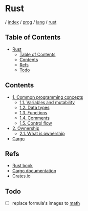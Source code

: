 # Rust

/ [index](/docs/index.md) / [prog](/docs/prog/index.md) / [lang](/docs/prog/lang/index.md) / [rust](/docs/prog/lang/rust/index.md)

## Table of Contents

- [Rust](#rust)
  - [Table of Contents](#table-of-contents)
  - [Contents](#contents)
  - [Refs](#refs)
  - [Todo](#todo)

## Contents

- [1. Common programming concepts](/docs/prog/lang/rust/1_common_programming_concepts/index.md)
  - [1.1. Variables and mutability](/docs/prog/lang/rust/1_common_programming_concepts/1.1_variables_and_mutability.md)
  - [1.2. Data types](/docs/prog/lang/rust/1_common_programming_concepts/1.2_data_types.md)
  - [1.3. Functions](/docs/prog/lang/rust/1_common_programming_concepts/1.3_functions.md)
  - [1.4. Comments](/docs/prog/lang/rust/1_common_programming_concepts/1.4_comments.md)
  - [1.5. Control flow](/docs/prog/lang/rust/1_common_programming_concepts/1.5_control_flow.md)
- [2. Ownership](/docs/prog/lang/rust/2_ownership/index.md)
  - [2.1. What is ownership](/docs/prog/lang/rust/2_ownership/2.1_what_is_ownership.md)
- [Cargo](/docs/prog/lang/rust/cargo.md)

## Refs

- [Rust book](https://doc.rust-lang.org/book)
- [Cargo documentation](https://doc.rust-lang.org/cargo/)
- [Crates.io](https://crates.io/)

## Todo

- [ ] replace formula's images to [math](https://marketplace.visualstudio.com/items?itemName=goessner.mdmath)

